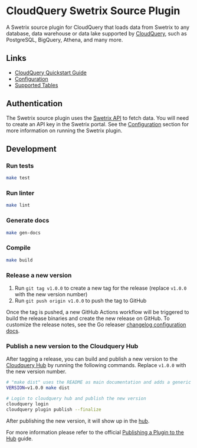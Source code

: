 # CloudQuery Swetrix Source Plugin

A Swetrix source plugin for CloudQuery that loads data from Swetrix to any database, data warehouse or data lake supported by [CloudQuery](https://www.cloudquery.io/), such as PostgreSQL, BigQuery, Athena, and many more.

## Links

- [CloudQuery Quickstart Guide](https://www.cloudquery.io/docs/quickstart)
- [Configuration](docs/overview.md)
- [Supported Tables](docs/tables/README.md)

## Authentication

The Swetrix source plugin uses the [Swetrix API](https://docs.swetrix.com/statistics-api) to fetch data. You will need to create an API key in the Swetrix portal. See the [Configuration](docs/overview.md) section for more information on running the Swetrix plugin.

## Development

### Run tests

```bash
make test
```

### Run linter

```bash
make lint
```

### Generate docs

```bash
make gen-docs
```

### Compile
```bash
make build
```

### Release a new version

1. Run `git tag v1.0.0` to create a new tag for the release (replace `v1.0.0` with the new version number)
2. Run `git push origin v1.0.0` to push the tag to GitHub  

Once the tag is pushed, a new GitHub Actions workflow will be triggered to build the release binaries and create the new release on GitHub.
To customize the release notes, see the Go releaser [changelog configuration docs](https://goreleaser.com/customization/changelog/#changelog).

### Publish a new version to the Cloudquery Hub

After tagging a release, you can build and publish a new version to the [Cloudquery Hub](https://hub.cloudquery.io/) by running the following commands.
Replace `v1.0.0` with the new version number.

```bash
# "make dist" uses the README as main documentation and adds a generic release note. Output is created in dist/
VERSION=v1.0.0 make dist

# Login to cloudquery hub and publish the new version
cloudquery login
cloudquery plugin publish --finalize
```

After publishing the new version, it will show up in the [hub](https://hub.cloudquery.io/).

For more information please refer to the official [Publishing a Plugin to the Hub](https://www.cloudquery.io/docs/developers/publishing-a-plugin-to-the-hub) guide.